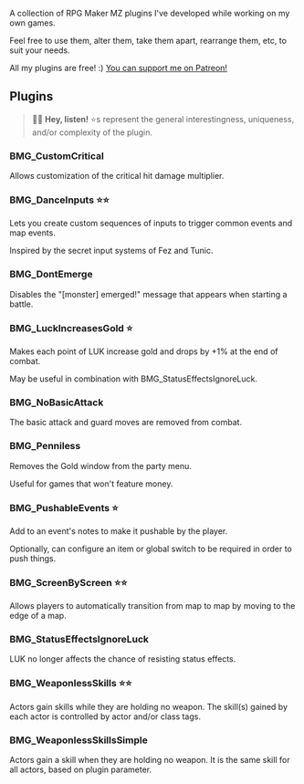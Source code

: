 A collection of RPG Maker MZ plugins I've developed while working on my own games.

Feel free to use them, alter them, take them apart, rearrange them, etc, to suit your needs.

All my plugins are free! :) [You can support me on Patreon!](https://www.patreon.com/c/BenMakesGames)

## Plugins

> 🧚‍♀️ **Hey, listen!** ⭐s represent the general interestingness, uniqueness, and/or complexity of the plugin.

### BMG_CustomCritical
Allows customization of the critical hit damage multiplier.
 
### BMG_DanceInputs ⭐⭐
Lets you create custom sequences of inputs to trigger common events and map events.

Inspired by the secret input systems of Fez and Tunic.

### BMG_DontEmerge
Disables the "\[monster\] emerged!" message that appears when starting a battle.

### BMG_LuckIncreasesGold ⭐
Makes each point of LUK increase gold and drops by +1% at the end of combat.

May be useful in combination with BMG_StatusEffectsIgnoreLuck.

### BMG_NoBasicAttack
The basic attack and guard moves are removed from combat.

### BMG_Penniless
Removes the Gold window from the party menu.

Useful for games that won't feature money.

### BMG_PushableEvents ⭐
Add <pushable> to an event's notes to make it pushable by the player.

Optionally, can configure an item or global switch to be required in order to push things.

### BMG_ScreenByScreen ⭐⭐
Allows players to automatically transition from map to map by moving to the edge of a map.

### BMG_StatusEffectsIgnoreLuck 
LUK no longer affects the chance of resisting status effects.

### BMG_WeaponlessSkills ⭐⭐
Actors gain skills while they are holding no weapon. The skill(s) gained by each actor is controlled by actor and/or class tags.

### BMG_WeaponlessSkillsSimple
Actors gain a skill when they are holding no weapon. It is the same skill for all actors, based on plugin parameter.
